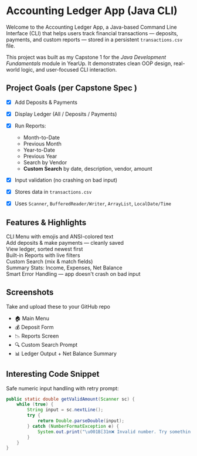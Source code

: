 #  Accounting Ledger App (Java CLI)

Welcome to the Accounting Ledger App, a  Java-based Command Line Interface (CLI)  that helps users track financial transactions — deposits, payments, and custom reports — stored in a persistent `transactions.csv` file.

This project was built as my Capstone 1 for the *Java Development Fundamentals* module in YearUp. It demonstrates clean OOP design, real-world logic, and user-focused CLI interaction.



##  Project Goals (per Capstone Spec )

- [x] Add Deposits & Payments  
- [x] Display Ledger (All / Deposits / Payments)  
- [x] Run Reports:  
  - Month-to-Date  
  - Previous Month  
  - Year-to-Date  
  - Previous Year  
  - Search by Vendor  
  - **Custom Search** by date, description, vendor, amount  
- [x] Input validation (no crashing on bad input)  
- [x] Stores data in `transactions.csv`  
- [x] Uses `Scanner`, `BufferedReader/Writer`, `ArrayList`, `LocalDate/Time`



##  Features & Highlights

CLI Menu with emojis and ANSI-colored text  
Add deposits &  make payments — cleanly saved  
View ledger, sorted newest first  
Built-in Reports with live filters  
Custom Search (mix & match fields)  
Summary Stats: Income, Expenses, Net Balance  
Smart Error Handling — app doesn't crash on bad input



##  Screenshots 

Take and upload these to your GitHub repo

- 🏠 Main Menu  
- 💰 Deposit Form  
- 📉 Reports Screen  
- 🔍 Custom Search Prompt  
- 📊 Ledger Output + Net Balance Summary



##  Interesting Code Snippet

Safe numeric input handling with retry prompt:

```java
public static double getValidAmount(Scanner sc) {
    while (true) {
        String input = sc.nextLine();
        try {
            return Double.parseDouble(input);
        } catch (NumberFormatException e) {
            System.out.print("\u001B[31m❌ Invalid number. Try something like 125.50 💡\u001B[0m\n💵 Enter amount again: ");
        }
    }
}
